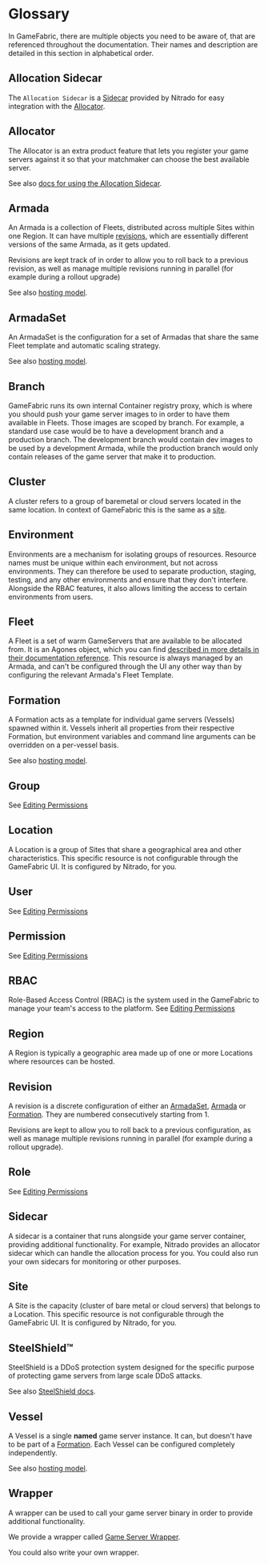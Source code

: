 # Glossary

In GameFabric, there are multiple objects you need to be aware of, that are referenced throughout the documentation. Their names and description are detailed in this section in alphabetical order.


## Allocation Sidecar
The `Allocation Sidecar` is a [Sidecar](#sidecar) provided by Nitrado for easy integration with the [Allocator](#allocator).


## Allocator
The Allocator is an extra product feature that lets you register your game servers against it so that your matchmaker can choose the best available server.


See also [docs for using the Allocation Sidecar](/multiplayer-servers/multiplayer-services/server-allocation/automatically-registering-game-servers).


## Armada

An Armada is a collection of Fleets, distributed across multiple Sites within one Region.
It can have multiple [revisions](/multiplayer-servers/getting-started/glossary#revision), which are essentially different versions of the same Armada, as it gets updated.


Revisions are kept track of in order to allow you to roll back to a previous revision, as well as manage multiple revisions running in parallel (for example during a rollout upgrade)


See also [hosting model](/multiplayer-servers/hosting-models/identifying-your-hosting-model).

## ArmadaSet

An ArmadaSet is the configuration for a set of Armadas that share the same Fleet template and automatic scaling strategy.


See also [hosting model](/multiplayer-servers/hosting-models/identifying-your-hosting-model).

## Branch

GameFabric runs its own internal Container registry proxy, which is where you should push your game server images to in order to have them available in Fleets.
Those images are scoped by branch. For example, a standard use case would be to have a development branch and a production branch. The development branch would contain dev images to be used by a development Armada, while the production branch would only contain releases of the game server that make it to production.

## Cluster
A cluster refers to a group of baremetal or cloud servers located in the same location.
In context of GameFabric this is the same as a [site](/multiplayer-servers/getting-started/glossary#site).

## Environment

Environments are a mechanism for isolating groups of resources. Resource names must be unique within each environment, but not across environments.
They can therefore be used to separate production, staging, testing, and any other environments and ensure that they don't interfere.
Alongside the RBAC features, it also allows limiting the access to certain environments from users.

## Fleet

A Fleet is a set of warm GameServers that are available to be allocated from.
It is an Agones object, which you can find [described in more details in their documentation reference](https://agones.dev/site/docs/reference/fleet/).
This resource is always managed by an Armada, and can't be configured through the UI any other way than by configuring the relevant Armada's Fleet Template.

## Formation

A Formation acts as a template for individual game servers (Vessels) spawned within it. Vessels inherit all properties from their respective Formation, but environment variables and command line arguments can be overridden on a per-vessel basis.


See also [hosting model](/multiplayer-servers/hosting-models/identifying-your-hosting-model).

## Group
See [Editing Permissions](/multiplayer-servers/getting-started/editing-permissions#group)

## Location
A Location is a group of Sites that share a geographical area and other characteristics.
This specific resource is not configurable through the GameFabric UI. It is configured by Nitrado, for you.

## User
See [Editing Permissions](/multiplayer-servers/getting-started/editing-permissions#user)

## Permission
See [Editing Permissions](/multiplayer-servers/getting-started/editing-permissions)

## RBAC
Role-Based Access Control (RBAC) is the system used in the GameFabric to manage your team's access to the platform.
See [Editing Permissions](/multiplayer-servers/getting-started/editing-permissions)

## Region

A Region is typically a geographic area made up of one or more Locations where resources can be hosted.

## Revision
A revision is a discrete configuration of either an [ArmadaSet](#armadaset), [Armada](#armada) or [Formation](#formation). They are numbered consecutively starting from 1.

Revisions are kept to allow you to roll back to a previous configuration, as well as manage multiple revisions running in parallel (for example during a rollout upgrade).

## Role
See [Editing Permissions](/multiplayer-servers/getting-started/editing-permissions#role)

## Sidecar

A sidecar is a container that runs alongside your game server container, providing additional functionality.
For example, Nitrado provides an allocator sidecar which can handle the allocation process for you.
You could also run your own sidecars for monitoring or other purposes.

## Site
A Site is the capacity (cluster of bare metal or cloud servers) that belongs to a Location.
This specific resource is not configurable through the GameFabric UI. It is configured by Nitrado, for you.

## SteelShield™
SteelShield is a DDoS protection system designed for the specific purpose of protecting game servers from large scale DDoS attacks.


See also [SteelShield docs](/steelshield/unreal-engine-plugin/introduction).

## Vessel

A Vessel is a single **named** game server instance. It can, but doesn't have to be part of a [Formation](#formation).
Each Vessel can be configured completely independently.


See also [hosting model](/multiplayer-servers/hosting-models/identifying-your-hosting-model).

## Wrapper

A wrapper can be used to call your game server binary in order to provide additional functionality.

We provide a wrapper called [Game Server Wrapper](/multiplayer-servers/multiplayer-services/game-server-wrapper).

You could also write your own wrapper.
